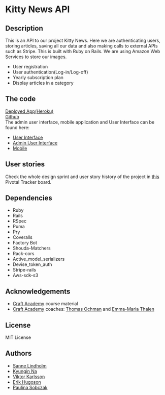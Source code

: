 # Kitty News API

## Description
This is an API to our project Kitty News. Here we are authenticating users, storing articles, saving all our data and also making calls to external APIs such as Stripe. This is built with Ruby on Rails. We are using Amazon Web Services to store our images.
- User registration
- User authentication(Log-in/Log-off)
- Yearly subscription plan
- Display articles in a category

## The code
[Deployed App(Heroku)](https://kitty-news.herokuapp.com/) </br>
[Github](https://github.com/CraftAcademy/kitty_news_api)</br>
The admin user interface, mobile application and User Interface can be found here:
  - [User Interface](https://github.com/CraftAcademy/kitty_news_client_user)
  - [Admin User Interface](https://github.com/CraftAcademy/kitty_news_client_admin)
  - [Mobile](https://github.com/CraftAcademy/kitty_news_client_mobile)

## User stories
Check the whole design sprint and user story history of the project in [this](https://www.pivotaltracker.com/n/projects/2479403) Pivotal Tracker board.

## Dependencies
- Ruby
- Rails
- RSpec
- Puma
- Pry
- Coveralls
- Factory Bot
- Shouda-Matchers
- Rack-cors
- Active_model_serializers
- Devise_token_auth
- Stripe-rails
- Aws-sdk-s3

## Acknowledgements
- [Craft Academy](https://www.craftacademy.se/) course material
- [Craft Academy](https://www.craftacademy.se/) coaches: [Thomas Ochman](https://github.com/tochman) and [Emma-Maria Thalen](https://github.com/emtalen)

## License
MIT License

## Authors
- [Sanne Lindholm](https://github.com/salindholm)
- [Kyungin Na](https://github.com/KyunginNa)
- [Viktor Karlsson](https://github.com/ViktorHek)
- [Erik Hugoson](https://github.com/Ehugo2000)
- [Paulina Sobczak](https://github.com/psnoya)
